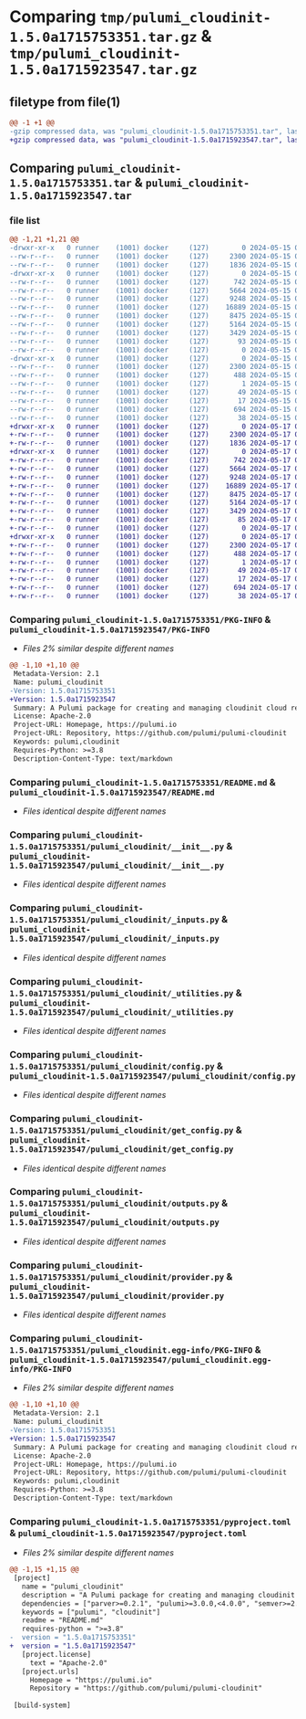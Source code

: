 # Comparing `tmp/pulumi_cloudinit-1.5.0a1715753351.tar.gz` & `tmp/pulumi_cloudinit-1.5.0a1715923547.tar.gz`

## filetype from file(1)

```diff
@@ -1 +1 @@
-gzip compressed data, was "pulumi_cloudinit-1.5.0a1715753351.tar", last modified: Wed May 15 06:11:25 2024, max compression
+gzip compressed data, was "pulumi_cloudinit-1.5.0a1715923547.tar", last modified: Fri May 17 05:32:11 2024, max compression
```

## Comparing `pulumi_cloudinit-1.5.0a1715753351.tar` & `pulumi_cloudinit-1.5.0a1715923547.tar`

### file list

```diff
@@ -1,21 +1,21 @@
-drwxr-xr-x   0 runner    (1001) docker     (127)        0 2024-05-15 06:11:25.286008 pulumi_cloudinit-1.5.0a1715753351/
--rw-r--r--   0 runner    (1001) docker     (127)     2300 2024-05-15 06:11:25.286008 pulumi_cloudinit-1.5.0a1715753351/PKG-INFO
--rw-r--r--   0 runner    (1001) docker     (127)     1836 2024-05-15 06:11:18.000000 pulumi_cloudinit-1.5.0a1715753351/README.md
-drwxr-xr-x   0 runner    (1001) docker     (127)        0 2024-05-15 06:11:25.282008 pulumi_cloudinit-1.5.0a1715753351/pulumi_cloudinit/
--rw-r--r--   0 runner    (1001) docker     (127)      742 2024-05-15 06:11:18.000000 pulumi_cloudinit-1.5.0a1715753351/pulumi_cloudinit/__init__.py
--rw-r--r--   0 runner    (1001) docker     (127)     5664 2024-05-15 06:11:18.000000 pulumi_cloudinit-1.5.0a1715753351/pulumi_cloudinit/_inputs.py
--rw-r--r--   0 runner    (1001) docker     (127)     9248 2024-05-15 06:11:18.000000 pulumi_cloudinit-1.5.0a1715753351/pulumi_cloudinit/_utilities.py
--rw-r--r--   0 runner    (1001) docker     (127)    16889 2024-05-15 06:11:18.000000 pulumi_cloudinit-1.5.0a1715753351/pulumi_cloudinit/config.py
--rw-r--r--   0 runner    (1001) docker     (127)     8475 2024-05-15 06:11:18.000000 pulumi_cloudinit-1.5.0a1715753351/pulumi_cloudinit/get_config.py
--rw-r--r--   0 runner    (1001) docker     (127)     5164 2024-05-15 06:11:18.000000 pulumi_cloudinit-1.5.0a1715753351/pulumi_cloudinit/outputs.py
--rw-r--r--   0 runner    (1001) docker     (127)     3429 2024-05-15 06:11:18.000000 pulumi_cloudinit-1.5.0a1715753351/pulumi_cloudinit/provider.py
--rw-r--r--   0 runner    (1001) docker     (127)       93 2024-05-15 06:11:18.000000 pulumi_cloudinit-1.5.0a1715753351/pulumi_cloudinit/pulumi-plugin.json
--rw-r--r--   0 runner    (1001) docker     (127)        0 2024-05-15 06:11:18.000000 pulumi_cloudinit-1.5.0a1715753351/pulumi_cloudinit/py.typed
-drwxr-xr-x   0 runner    (1001) docker     (127)        0 2024-05-15 06:11:25.286008 pulumi_cloudinit-1.5.0a1715753351/pulumi_cloudinit.egg-info/
--rw-r--r--   0 runner    (1001) docker     (127)     2300 2024-05-15 06:11:25.000000 pulumi_cloudinit-1.5.0a1715753351/pulumi_cloudinit.egg-info/PKG-INFO
--rw-r--r--   0 runner    (1001) docker     (127)      488 2024-05-15 06:11:25.000000 pulumi_cloudinit-1.5.0a1715753351/pulumi_cloudinit.egg-info/SOURCES.txt
--rw-r--r--   0 runner    (1001) docker     (127)        1 2024-05-15 06:11:25.000000 pulumi_cloudinit-1.5.0a1715753351/pulumi_cloudinit.egg-info/dependency_links.txt
--rw-r--r--   0 runner    (1001) docker     (127)       49 2024-05-15 06:11:25.000000 pulumi_cloudinit-1.5.0a1715753351/pulumi_cloudinit.egg-info/requires.txt
--rw-r--r--   0 runner    (1001) docker     (127)       17 2024-05-15 06:11:25.000000 pulumi_cloudinit-1.5.0a1715753351/pulumi_cloudinit.egg-info/top_level.txt
--rw-r--r--   0 runner    (1001) docker     (127)      694 2024-05-15 06:11:18.000000 pulumi_cloudinit-1.5.0a1715753351/pyproject.toml
--rw-r--r--   0 runner    (1001) docker     (127)       38 2024-05-15 06:11:25.286008 pulumi_cloudinit-1.5.0a1715753351/setup.cfg
+drwxr-xr-x   0 runner    (1001) docker     (127)        0 2024-05-17 05:32:11.182071 pulumi_cloudinit-1.5.0a1715923547/
+-rw-r--r--   0 runner    (1001) docker     (127)     2300 2024-05-17 05:32:11.182071 pulumi_cloudinit-1.5.0a1715923547/PKG-INFO
+-rw-r--r--   0 runner    (1001) docker     (127)     1836 2024-05-17 05:32:04.000000 pulumi_cloudinit-1.5.0a1715923547/README.md
+drwxr-xr-x   0 runner    (1001) docker     (127)        0 2024-05-17 05:32:11.182071 pulumi_cloudinit-1.5.0a1715923547/pulumi_cloudinit/
+-rw-r--r--   0 runner    (1001) docker     (127)      742 2024-05-17 05:32:04.000000 pulumi_cloudinit-1.5.0a1715923547/pulumi_cloudinit/__init__.py
+-rw-r--r--   0 runner    (1001) docker     (127)     5664 2024-05-17 05:32:04.000000 pulumi_cloudinit-1.5.0a1715923547/pulumi_cloudinit/_inputs.py
+-rw-r--r--   0 runner    (1001) docker     (127)     9248 2024-05-17 05:32:04.000000 pulumi_cloudinit-1.5.0a1715923547/pulumi_cloudinit/_utilities.py
+-rw-r--r--   0 runner    (1001) docker     (127)    16889 2024-05-17 05:32:04.000000 pulumi_cloudinit-1.5.0a1715923547/pulumi_cloudinit/config.py
+-rw-r--r--   0 runner    (1001) docker     (127)     8475 2024-05-17 05:32:04.000000 pulumi_cloudinit-1.5.0a1715923547/pulumi_cloudinit/get_config.py
+-rw-r--r--   0 runner    (1001) docker     (127)     5164 2024-05-17 05:32:04.000000 pulumi_cloudinit-1.5.0a1715923547/pulumi_cloudinit/outputs.py
+-rw-r--r--   0 runner    (1001) docker     (127)     3429 2024-05-17 05:32:04.000000 pulumi_cloudinit-1.5.0a1715923547/pulumi_cloudinit/provider.py
+-rw-r--r--   0 runner    (1001) docker     (127)       85 2024-05-17 05:32:04.000000 pulumi_cloudinit-1.5.0a1715923547/pulumi_cloudinit/pulumi-plugin.json
+-rw-r--r--   0 runner    (1001) docker     (127)        0 2024-05-17 05:32:04.000000 pulumi_cloudinit-1.5.0a1715923547/pulumi_cloudinit/py.typed
+drwxr-xr-x   0 runner    (1001) docker     (127)        0 2024-05-17 05:32:11.182071 pulumi_cloudinit-1.5.0a1715923547/pulumi_cloudinit.egg-info/
+-rw-r--r--   0 runner    (1001) docker     (127)     2300 2024-05-17 05:32:11.000000 pulumi_cloudinit-1.5.0a1715923547/pulumi_cloudinit.egg-info/PKG-INFO
+-rw-r--r--   0 runner    (1001) docker     (127)      488 2024-05-17 05:32:11.000000 pulumi_cloudinit-1.5.0a1715923547/pulumi_cloudinit.egg-info/SOURCES.txt
+-rw-r--r--   0 runner    (1001) docker     (127)        1 2024-05-17 05:32:11.000000 pulumi_cloudinit-1.5.0a1715923547/pulumi_cloudinit.egg-info/dependency_links.txt
+-rw-r--r--   0 runner    (1001) docker     (127)       49 2024-05-17 05:32:11.000000 pulumi_cloudinit-1.5.0a1715923547/pulumi_cloudinit.egg-info/requires.txt
+-rw-r--r--   0 runner    (1001) docker     (127)       17 2024-05-17 05:32:11.000000 pulumi_cloudinit-1.5.0a1715923547/pulumi_cloudinit.egg-info/top_level.txt
+-rw-r--r--   0 runner    (1001) docker     (127)      694 2024-05-17 05:32:04.000000 pulumi_cloudinit-1.5.0a1715923547/pyproject.toml
+-rw-r--r--   0 runner    (1001) docker     (127)       38 2024-05-17 05:32:11.182071 pulumi_cloudinit-1.5.0a1715923547/setup.cfg
```

### Comparing `pulumi_cloudinit-1.5.0a1715753351/PKG-INFO` & `pulumi_cloudinit-1.5.0a1715923547/PKG-INFO`

 * *Files 2% similar despite different names*

```diff
@@ -1,10 +1,10 @@
 Metadata-Version: 2.1
 Name: pulumi_cloudinit
-Version: 1.5.0a1715753351
+Version: 1.5.0a1715923547
 Summary: A Pulumi package for creating and managing cloudinit cloud resources.
 License: Apache-2.0
 Project-URL: Homepage, https://pulumi.io
 Project-URL: Repository, https://github.com/pulumi/pulumi-cloudinit
 Keywords: pulumi,cloudinit
 Requires-Python: >=3.8
 Description-Content-Type: text/markdown
```

### Comparing `pulumi_cloudinit-1.5.0a1715753351/README.md` & `pulumi_cloudinit-1.5.0a1715923547/README.md`

 * *Files identical despite different names*

### Comparing `pulumi_cloudinit-1.5.0a1715753351/pulumi_cloudinit/__init__.py` & `pulumi_cloudinit-1.5.0a1715923547/pulumi_cloudinit/__init__.py`

 * *Files identical despite different names*

### Comparing `pulumi_cloudinit-1.5.0a1715753351/pulumi_cloudinit/_inputs.py` & `pulumi_cloudinit-1.5.0a1715923547/pulumi_cloudinit/_inputs.py`

 * *Files identical despite different names*

### Comparing `pulumi_cloudinit-1.5.0a1715753351/pulumi_cloudinit/_utilities.py` & `pulumi_cloudinit-1.5.0a1715923547/pulumi_cloudinit/_utilities.py`

 * *Files identical despite different names*

### Comparing `pulumi_cloudinit-1.5.0a1715753351/pulumi_cloudinit/config.py` & `pulumi_cloudinit-1.5.0a1715923547/pulumi_cloudinit/config.py`

 * *Files identical despite different names*

### Comparing `pulumi_cloudinit-1.5.0a1715753351/pulumi_cloudinit/get_config.py` & `pulumi_cloudinit-1.5.0a1715923547/pulumi_cloudinit/get_config.py`

 * *Files identical despite different names*

### Comparing `pulumi_cloudinit-1.5.0a1715753351/pulumi_cloudinit/outputs.py` & `pulumi_cloudinit-1.5.0a1715923547/pulumi_cloudinit/outputs.py`

 * *Files identical despite different names*

### Comparing `pulumi_cloudinit-1.5.0a1715753351/pulumi_cloudinit/provider.py` & `pulumi_cloudinit-1.5.0a1715923547/pulumi_cloudinit/provider.py`

 * *Files identical despite different names*

### Comparing `pulumi_cloudinit-1.5.0a1715753351/pulumi_cloudinit.egg-info/PKG-INFO` & `pulumi_cloudinit-1.5.0a1715923547/pulumi_cloudinit.egg-info/PKG-INFO`

 * *Files 2% similar despite different names*

```diff
@@ -1,10 +1,10 @@
 Metadata-Version: 2.1
 Name: pulumi_cloudinit
-Version: 1.5.0a1715753351
+Version: 1.5.0a1715923547
 Summary: A Pulumi package for creating and managing cloudinit cloud resources.
 License: Apache-2.0
 Project-URL: Homepage, https://pulumi.io
 Project-URL: Repository, https://github.com/pulumi/pulumi-cloudinit
 Keywords: pulumi,cloudinit
 Requires-Python: >=3.8
 Description-Content-Type: text/markdown
```

### Comparing `pulumi_cloudinit-1.5.0a1715753351/pyproject.toml` & `pulumi_cloudinit-1.5.0a1715923547/pyproject.toml`

 * *Files 2% similar despite different names*

```diff
@@ -1,15 +1,15 @@
 [project]
   name = "pulumi_cloudinit"
   description = "A Pulumi package for creating and managing cloudinit cloud resources."
   dependencies = ["parver>=0.2.1", "pulumi>=3.0.0,<4.0.0", "semver>=2.8.1"]
   keywords = ["pulumi", "cloudinit"]
   readme = "README.md"
   requires-python = ">=3.8"
-  version = "1.5.0a1715753351"
+  version = "1.5.0a1715923547"
   [project.license]
     text = "Apache-2.0"
   [project.urls]
     Homepage = "https://pulumi.io"
     Repository = "https://github.com/pulumi/pulumi-cloudinit"
 
 [build-system]
```

